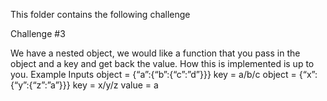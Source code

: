 This folder contains the following challenge

Challenge #3

We have a nested object, we would like a function that you pass in the object and a key and get back the value. How this is implemented is up to you.
Example Inputs object = {“a”:{“b”:{“c”:”d”}}} key = a/b/c object = {“x”:{“y”:{“z”:”a”}}} key = x/y/z value = a
